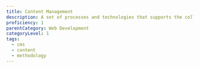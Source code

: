 ```yaml
---
title: Content Management
description: A set of processes and technologies that supports the collection, managing, and publishing of information in any form or medium.
proficiency: 1
parentCategory: Web Development
categoryLevel: 1
tags:
  - cms
  - content
  - methodology
---
```

